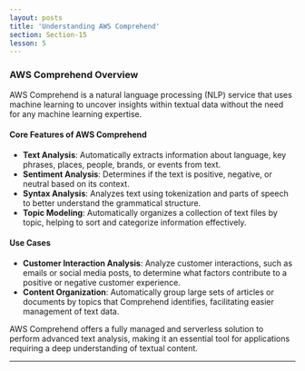 ```yaml
---
layout: posts
title: 'Understanding AWS Comprehend'
section: Section-15
lesson: 5
---
```


### AWS Comprehend Overview

AWS Comprehend is a natural language processing (NLP) service that uses machine learning to uncover insights within textual data without the need for any machine learning expertise.

<!-- pagebreak -->

#### Core Features of AWS Comprehend

- **Text Analysis**: Automatically extracts information about language, key phrases, places, people, brands, or events from text.
- **Sentiment Analysis**: Determines if the text is positive, negative, or neutral based on its context.
- **Syntax Analysis**: Analyzes text using tokenization and parts of speech to better understand the grammatical structure.
- **Topic Modeling**: Automatically organizes a collection of text files by topic, helping to sort and categorize information effectively.

<!-- pagebreak -->

#### Use Cases

- **Customer Interaction Analysis**: Analyze customer interactions, such as emails or social media posts, to determine what factors contribute to a positive or negative customer experience.
- **Content Organization**: Automatically group large sets of articles or documents by topics that Comprehend identifies, facilitating easier management of text data.

AWS Comprehend offers a fully managed and serverless solution to perform advanced text analysis, making it an essential tool for applications requiring a deep understanding of textual content.

---
